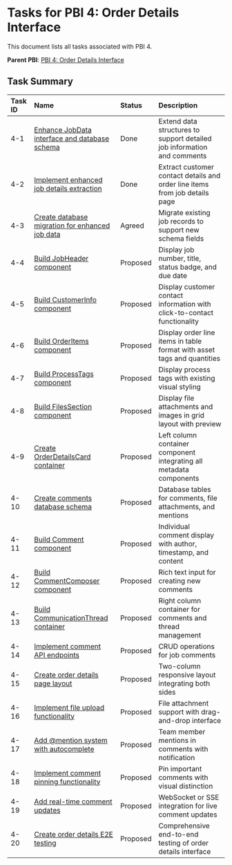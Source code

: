# Tasks for PBI 4: Order Details Interface

This document lists all tasks associated with PBI 4.

**Parent PBI**: [PBI 4: Order Details Interface](./prd.md)

## Task Summary

| Task ID | Name                                                        | Status   | Description                                                                 |
| :------ | :---------------------------------------------------------- | :------- | :-------------------------------------------------------------------------- |
| 4-1     | [Enhance JobData interface and database schema](./4-1.md)   | Done     | Extend data structures to support detailed job information and comments     |
| 4-2     | [Implement enhanced job details extraction](./4-2.md)       | Done     | Extract customer contact details and order line items from job details page |
| 4-3     | [Create database migration for enhanced job data](./4-3.md) | Agreed   | Migrate existing job records to support new schema fields                   |
| 4-4     | [Build JobHeader component](./4-4.md)                       | Proposed | Display job number, title, status badge, and due date                       |
| 4-5     | [Build CustomerInfo component](./4-5.md)                    | Proposed | Display customer contact information with click-to-contact functionality    |
| 4-6     | [Build OrderItems component](./4-6.md)                      | Proposed | Display order line items in table format with asset tags and quantities     |
| 4-7     | [Build ProcessTags component](./4-7.md)                     | Proposed | Display process tags with existing visual styling                           |
| 4-8     | [Build FilesSection component](./4-8.md)                    | Proposed | Display file attachments and images in grid layout with preview             |
| 4-9     | [Create OrderDetailsCard container](./4-9.md)               | Proposed | Left column container component integrating all metadata components         |
| 4-10    | [Create comments database schema](./4-10.md)                | Proposed | Database tables for comments, file attachments, and mentions                |
| 4-11    | [Build Comment component](./4-11.md)                        | Proposed | Individual comment display with author, timestamp, and content              |
| 4-12    | [Build CommentComposer component](./4-12.md)                | Proposed | Rich text input for creating new comments                                   |
| 4-13    | [Build CommunicationThread container](./4-13.md)            | Proposed | Right column container for comments and thread management                   |
| 4-14    | [Implement comment API endpoints](./4-14.md)                | Proposed | CRUD operations for job comments                                            |
| 4-15    | [Create order details page layout](./4-15.md)               | Proposed | Two-column responsive layout integrating both sides                         |
| 4-16    | [Implement file upload functionality](./4-16.md)            | Proposed | File attachment support with drag-and-drop interface                        |
| 4-17    | [Add @mention system with autocomplete](./4-17.md)          | Proposed | Team member mentions in comments with notification                          |
| 4-18    | [Implement comment pinning functionality](./4-18.md)        | Proposed | Pin important comments with visual distinction                              |
| 4-19    | [Add real-time comment updates](./4-19.md)                  | Proposed | WebSocket or SSE integration for live comment updates                       |
| 4-20    | [Create order details E2E testing](./4-20.md)               | Proposed | Comprehensive end-to-end testing of order details interface                 |
